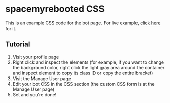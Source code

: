 # spacemyrebooted CSS
This is an example CSS code for the bot page. For live example, [click here](https://www.spacemy.xyz/profile.php?id=82) for it.

## Tutorial

1. Visit your profile page
2. Right click and inspect the elements (for example, if you want to change the background color, right click the light gray area around the container and inspect element to copy its class ID or copy the entire bracket)
3. Visit the Manage User page
4. Edit your bot CSS in the CSS section (the custom CSS form is at the Manage User page)
5. Set and you're done!
